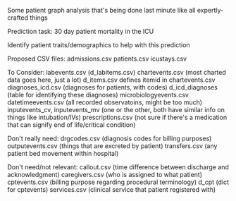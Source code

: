 Some patient graph analysis that's being done last minute like all expertly-crafted things

Prediction task: 30 day patient mortality in the ICU

Identify patient traits/demographics to help with this prediction

Proposed CSV files:
admissions.csv
patients.csv
icustays.csv

To Consider:
labevents.csv (d_labitems.csv)
chartevents.csv (most charted data goes here, just a lot)
d_items.csv defines itemid in chartevents.csv 
diagnoses_icd.csv (diagnoses for patients, with codes)
d_icd_diagnoses (table for identifying these diagnoses)
microbiologyevents.csv 
datetimeevents.csv (all recorded observatoins, might be too much)
inputevents_cv, inputevents_mv (one or the other, both have similar info on things like intubation/IVs)
prescriptions.csv (not sure if there's a medication that can signify end of life/critical condition)

Don't really need:
drgcodes.csv (diagnosis codes for billing purposes)
outputevents.csv (things that are excreted by patient)
transfers.csv (any patient bed movement within hospital)

Don't need/not relevant:
callout.csv (time difference between discharge and acknowledgment)
caregivers.csv (who is assigned to what patient)
cptevents.csv (billing purpose regarding procedural terminology)
d_cpt (dict for cptevents)
services.csv (clinical service that patient registered with)
